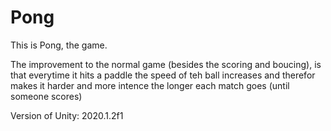 # Pong
This is Pong, the game.

The improvement to the normal game (besides the scoring and boucing), is that everytime it hits a paddle the speed of teh ball increases and therefor makes it harder and more intence the longer each match goes (until someone scores)

Version of Unity: 2020.1.2f1
